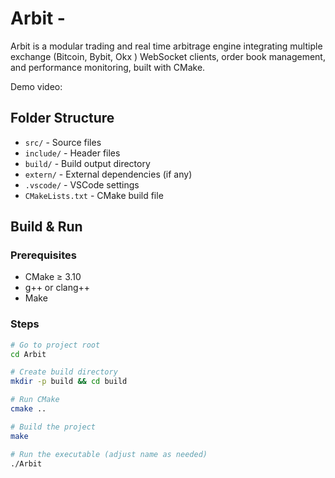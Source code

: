 # Arbit -

Arbit is a modular trading and real time arbitrage engine integrating multiple exchange (Bitcoin, Bybit, Okx ) WebSocket clients, order book management, and performance monitoring, built with CMake.

Demo video:


##  Folder Structure

- `src/` - Source files
- `include/` - Header files
- `build/` - Build output directory
- `extern/` - External dependencies (if any)
- `.vscode/` - VSCode settings
- `CMakeLists.txt` - CMake build file

## Build & Run

### Prerequisites

- CMake ≥ 3.10
- g++ or clang++
- Make

### Steps

```bash
# Go to project root
cd Arbit

# Create build directory
mkdir -p build && cd build

# Run CMake
cmake ..

# Build the project
make

# Run the executable (adjust name as needed)
./Arbit
